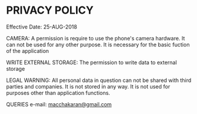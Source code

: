 PRIVACY POLICY
==============

Effective Date: 25-AUG-2018

CAMERA:
A permission is require to use the phone's camera hardware. It can not be used for any other purpose. It is necessary for the basic fuction of the application

WRITE EXTERNAL STORAGE:
The permission to write data to external storage

LEGAL WARNING:
All personal data in question can not be shared with third parties and companies. It is not stored in any way. It is not used for purposes other than application functions.

QUERIES
e-mail: macchakaran@gmail.com
